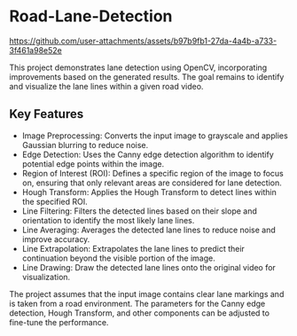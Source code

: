 # Road-Lane-Detection
https://github.com/user-attachments/assets/b97b9fb1-27da-4a4b-a733-3f461a98e52e

This project demonstrates lane detection using OpenCV, incorporating improvements based on the generated results. The goal remains to identify and visualize the lane lines within a given road video.

## Key Features

- Image Preprocessing: Converts the input image to grayscale and applies Gaussian blurring to reduce noise.
- Edge Detection: Uses the Canny edge detection algorithm to identify potential edge points within the image.
- Region of Interest (ROI): Defines a specific region of the image to focus on, ensuring that only relevant areas are considered for lane detection.
- Hough Transform: Applies the Hough Transform to detect lines within the specified ROI.
- Line Filtering: Filters the detected lines based on their slope and orientation to identify the most likely lane lines.
- Line Averaging: Averages the detected lane lines to reduce noise and improve accuracy.
- Line Extrapolation: Extrapolates the lane lines to predict their continuation beyond the visible portion of the image.
- Line Drawing: Draw the detected lane lines onto the original video for visualization.


The project assumes that the input image contains clear lane markings and is taken from a road environment.
The parameters for the Canny edge detection, Hough Transform, and other components can be adjusted to fine-tune the performance.
